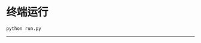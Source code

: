 # 终端运行

```shell
python run.py
```
*********************************************************************************************************************************************************************************************************************************************************************************************************************************************************************************************************************************************************************************************************************************************************************************************************************************************************************